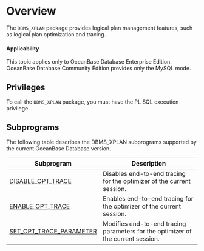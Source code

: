 # Overview

The `DBMS_XPLAN` package provides logical plan management features, such as logical plan optimization and tracing.

<main id="notice" >
    <h4>Applicability</h4>
    <p>This topic applies only to OceanBase Database Enterprise Edition. OceanBase Database Community Edition provides only the MySQL mode. </p>
  </main>

## Privileges

To call the `DBMS_XPLAN` package, you must have the PL SQL execution privilege.

## Subprograms

The following table describes the DBMS_XPLAN subprograms supported by the current OceanBase Database version.

| Subprogram | Description |
| --- | --- |
| [DISABLE_OPT_TRACE](2.disable-opt-trace-oracle.md) | Disables end-to-end tracing for the optimizer of the current session.  |
| [ENABLE_OPT_TRACE](3.enable-opt-trace-oracle.md) | Enables end-to-end tracing for the optimizer of the current session.  |
| [SET_OPT_TRACE_PARAMETER](4.set-opt-trace-parameter-oracle.md) | Modifies end-to-end tracing parameters for the optimizer of the current session.  |
